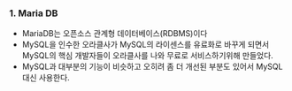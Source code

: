 ### 1. Maria DB



- MariaDB는 오픈소스 관계형 데이터베이스(RDBMS)이다
- MySQL을 인수한 오라클사가 MySQL의 라이센스를 유료화로 바꾸게 되면서 MySQL의 핵심 개발자들이 오라클사를 나와 무료로 서비스하기위해 만들었다.
- MySQL과 대부분의 기능이 비슷하고 오히려 좀 더 개선된 부분도 있어서 MySQL 대신 사용한다.